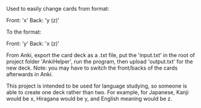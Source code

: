 Used to easily change cards from format:

Front: 'x'
Back: 'y (z)'


To the format:

Front: 'y'
Back: 'x (z)'


From Anki, export the card deck as a .txt file, put the 'input.txt' in the root of project folder 'AnkiHelper', run the program, then upload 'output.txt' for the new deck. Note: you may have to switch the front/backs of the cards afterwards in Anki.


This project is intended to be used for language studying, so someone is able to create one deck rather than two. For example, for Japanese, Kanji would be x, Hiragana would be y, and English meaning would be z.
